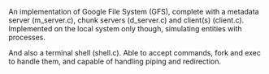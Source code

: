 An implementation of Google File System (GFS), complete with a metadata server (m_server.c), chunk servers (d_server.c) and client(s) (client.c). Implemented on the local system only though, simulating entities with processes.

And also a terminal shell (shell.c). Able to accept commands, fork and exec to handle them, and capable of handling piping and redirection.
